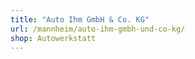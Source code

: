 ```yaml
---
title: "Auto Ihm GmbH & Co. KG"
url: /mannheim/auto-ihm-gmbh-und-co-kg/
shop: Autowerkstatt
---
```

